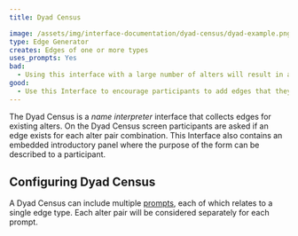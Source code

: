 ```yaml
---
title: Dyad Census

image: /assets/img/interface-documentation/dyad-census/dyad-example.png
type: Edge Generator
creates: Edges of one or more types
uses_prompts: Yes
bad:
  - Using this interface with a large number of alters will result in a large number of screens (exponential increasing as the number of alters increases).
good:
  - Use this Interface to encourage participants to add edges that they might not have considered.
---
```


The Dyad Census is a _name interpreter_ interface that collects edges for existing alters. On the Dyad Census screen participants are asked if an edge exists for each alter pair combination. This Interface also contains an embedded introductory panel where the purpose of the form can be described to a participant.

## Configuring Dyad Census

A Dyad Census can include multiple [prompts](../_key-concepts/prompts.md), each of which relates to a single edge type. Each alter pair will be considered separately for each prompt.
